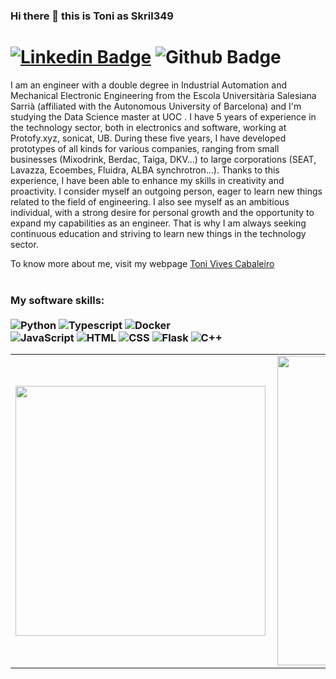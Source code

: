 ### Hi there 👋 this is Toni as Skril349

# [![Linkedin Badge](https://img.shields.io/badge/-LinkedIn-0077B5?style=flat&logo=Linkedin&logoColor=white&link=https://www.linkedin.com/in/toni-vivescabaleiro/)](https://www.linkedin.com/in/toni-vivescabaleiro/) ![Github Badge](https://img.shields.io/badge/-Github-242A2D?style=flat&logo=Github&logoColor=white&link=https://github.com/skril349/)


<p align="left"> 
I am an engineer with a double degree in Industrial Automation and Mechanical Electronic Engineering from the Escola Universitària Salesiana Sarrià (affiliated with the Autonomous University of Barcelona) and I'm studying the Data Science master at UOC . I have 5 years of experience in the technology sector, both in electronics and software, working at Protofy.xyz, sonicat, UB. During these five years, I have developed prototypes of all kinds for various companies, ranging from small businesses (Mixodrink, Berdac, Taiga, DKV...) to large corporations (SEAT, Lavazza, Ecoembes, Fluidra, ALBA synchrotron...). Thanks to this experience, I have been able to enhance my skills in creativity and proactivity. I consider myself an outgoing person, eager to learn new things related to the field of engineering. I also see myself as an ambitious individual, with a strong desire for personal growth and the opportunity to expand my capabilities as an engineer. That is why I am always seeking continuous education and striving to learn new things in the technology sector. 

 To know more about me, visit my webpage [Toni Vives Cabaleiro](https://tonivivescabaleiro.com/)
 <br> <br>


### My software skills: <br/> <br/> ![Python](https://img.shields.io/badge/-Python-0077B5?style=flat&logoColor=white&logo=python) ![Typescript](https://img.shields.io/badge/-Typescript-ffdd19?style=flat&logoColor=white&logo=typescript&color=3178C6) ![Docker](https://img.shields.io/badge/-docker-1090D1?style=flat&logoColor=white&logo=docker)  <br/> ![JavaScript](https://img.shields.io/badge/-JavaScript-ffdd19?style=flat&logoColor=white&logo=javascript) ![HTML](https://img.shields.io/badge/-HTML-ff0d00?style=flat&logoColor=white&logo=html5) ![CSS](https://img.shields.io/badge/-CSS-196eff?style=flat&logoColor=white&logo=css3) ![Flask](https://img.shields.io/badge/-flask-000000?style=flat&logoColor=white&logo=flask) ![C++](https://img.shields.io/badge/-c++-black?logo=c%2B%2B&style=social)

 
<center>
  <table>
    <tr>
        <td><img width="400px" align="left" src="https://github-readme-stats-git-masterrstaa-rickstaa.vercel.app/api/top-langs/?username=skril349&hide=TSQL,php%20Notebook&layout=compact&count_private=true&langs_count=8" /></td>
        <td><img width="495px" align="left" src="https://github-readme-stats-git-masterrstaa-rickstaa.vercel.app/api?username=skril349&show_icons=true&count_private=true" /></td>
    </tr>   
  </table>
</center>
